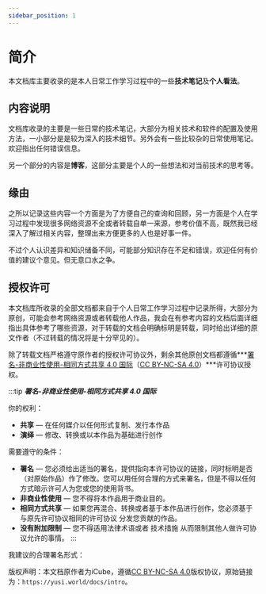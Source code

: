 ```yaml
---
sidebar_position: 1
---
```


# 简介

本文档库主要收录的是本人日常工作学习过程中的一些**技术笔记**及**个人看法**。

## 内容说明

文档库收录的主要是一些日常的技术笔记，大部分为相关技术和软件的配置及使用方法，一小部分是是较为深入的技术细节。另外会有一些比较杂的日常使用笔记。欢迎指出任何错误信息。

另一个部分的内容是**博客**，这部分主要是个人的一些想法和对当前技术的思考等。

## 缘由

之所以记录这些内容一个方面是为了方便自己的查询和回顾，另一方面是个人在学习过程中发现很多网络资源不全或者转载自单一来源，参考价值不高，既然我已经深入了解过相关内容，整理出来方便更多的人也是好事一件。

不过个人认识差异和知识储备不同，可能部分知识存在不足和错误，欢迎任何有价值的建议个意见。但无意口水之争。

## 授权许可

本文档库所收录的全部文档都来自于个人日常工作学习过程中记录所得，大部分为原创，可能会参考网络资源或者转载他人作品，我会在有参考内容的文档后面详细指出具体参考了哪些资源，对于转载的文档会明确标明是转载，同时给出详细的原文作者（不过转载的情况将是十分罕见的）。

除了转载文档严格遵守原作者的授权许可协议外，剩余其他原创文档都遵循***[署名-非商业性使用-相同方式共享 4.0 国际](https://creativecommons.org/licenses/by-nc-sa/4.0/deed.zh)（[CC BY-NC-SA 4.0](https://creativecommons.org/licenses/by-nc-sa/4.0/legalcode)）***许可协议授权。

:::tip
***署名-非商业性使用-相同方式共享 4.0 国际***

你的权利：

- **共享** — 在任何媒介以任何形式复制、发行本作品
- **演绎** — 修改、转换或以本作品为基础进行创作

需要遵守的条件：

- **署名** — 您必须给出适当的署名，提供指向本许可协议的链接，同时标明是否（对原始作品）作了修改。您可以用任何合理的方式来署名，但是不得以任何方式暗示许可人为您或您的使用背书。
- **非商业性使用** — 您不得将本作品用于商业目的。
- **相同方式共享** — 如果您再混合、转换或者基于本作品进行创作，您必须基于与原先许可协议相同的许可协议 分发您贡献的作品。
- **没有附加限制** — 您不得适用法律术语或者 技术措施 从而限制其他人做许可协议允许的事情。
:::

我建议的合理署名形式：

版权声明：本文档原作者为iCube，遵循[CC BY-NC-SA 4.0](https://creativecommons.org/licenses/by-nc-sa/4.0/legalcode)版权协议，原始链接为：`https://yusi.world/docs/intro`。
